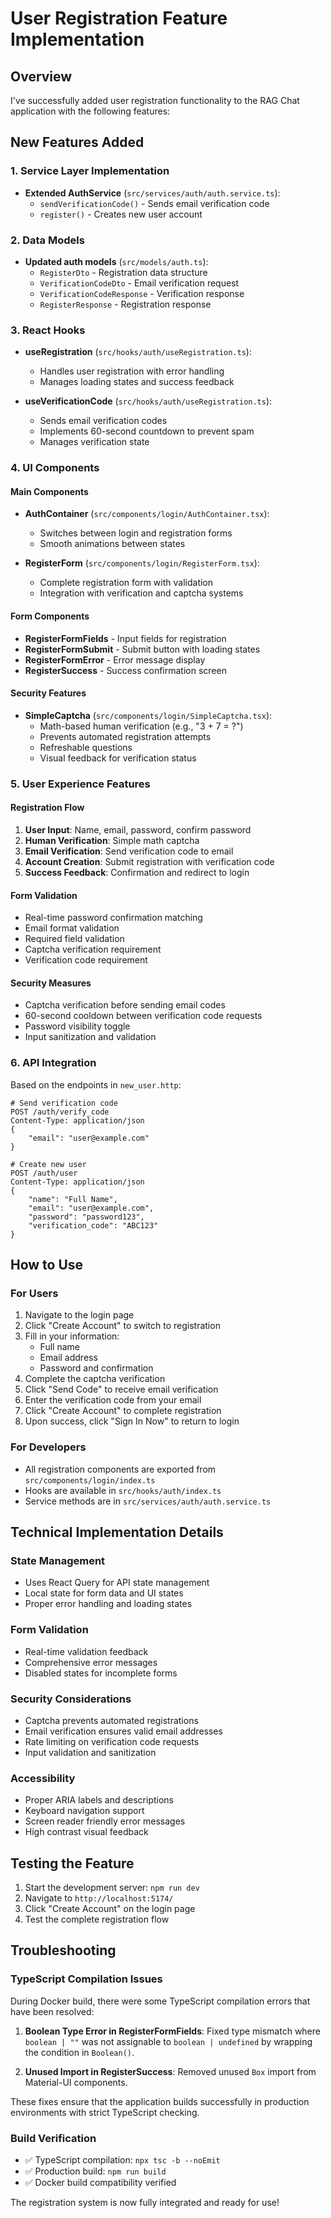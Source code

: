 # User Registration Feature Implementation

## Overview
I've successfully added user registration functionality to the RAG Chat application with the following features:

## New Features Added

### 1. Service Layer Implementation
- **Extended AuthService** (`src/services/auth/auth.service.ts`):
  - `sendVerificationCode()` - Sends email verification code
  - `register()` - Creates new user account

### 2. Data Models
- **Updated auth models** (`src/models/auth.ts`):
  - `RegisterDto` - Registration data structure
  - `VerificationCodeDto` - Email verification request
  - `VerificationCodeResponse` - Verification response
  - `RegisterResponse` - Registration response

### 3. React Hooks
- **useRegistration** (`src/hooks/auth/useRegistration.ts`):
  - Handles user registration with error handling
  - Manages loading states and success feedback

- **useVerificationCode** (`src/hooks/auth/useRegistration.ts`):
  - Sends email verification codes
  - Implements 60-second countdown to prevent spam
  - Manages verification state

### 4. UI Components

#### Main Components
- **AuthContainer** (`src/components/login/AuthContainer.tsx`):
  - Switches between login and registration forms
  - Smooth animations between states

- **RegisterForm** (`src/components/login/RegisterForm.tsx`):
  - Complete registration form with validation
  - Integration with verification and captcha systems

#### Form Components
- **RegisterFormFields** - Input fields for registration
- **RegisterFormSubmit** - Submit button with loading states
- **RegisterFormError** - Error message display
- **RegisterSuccess** - Success confirmation screen

#### Security Features
- **SimpleCaptcha** (`src/components/login/SimpleCaptcha.tsx`):
  - Math-based human verification (e.g., "3 + 7 = ?")
  - Prevents automated registration attempts
  - Refreshable questions
  - Visual feedback for verification status

### 5. User Experience Features

#### Registration Flow
1. **User Input**: Name, email, password, confirm password
2. **Human Verification**: Simple math captcha
3. **Email Verification**: Send verification code to email
4. **Account Creation**: Submit registration with verification code
5. **Success Feedback**: Confirmation and redirect to login

#### Form Validation
- Real-time password confirmation matching
- Email format validation
- Required field validation
- Captcha verification requirement
- Verification code requirement

#### Security Measures
- Captcha verification before sending email codes
- 60-second cooldown between verification code requests
- Password visibility toggle
- Input sanitization and validation

### 6. API Integration
Based on the endpoints in `new_user.http`:

```http
# Send verification code
POST /auth/verify_code
Content-Type: application/json
{
    "email": "user@example.com"
}

# Create new user
POST /auth/user
Content-Type: application/json
{
    "name": "Full Name",
    "email": "user@example.com",
    "password": "password123",
    "verification_code": "ABC123"
}
```

## How to Use

### For Users
1. Navigate to the login page
2. Click "Create Account" to switch to registration
3. Fill in your information:
   - Full name
   - Email address
   - Password and confirmation
4. Complete the captcha verification
5. Click "Send Code" to receive email verification
6. Enter the verification code from your email
7. Click "Create Account" to complete registration
8. Upon success, click "Sign In Now" to return to login

### For Developers
- All registration components are exported from `src/components/login/index.ts`
- Hooks are available in `src/hooks/auth/index.ts`
- Service methods are in `src/services/auth/auth.service.ts`

## Technical Implementation Details

### State Management
- Uses React Query for API state management
- Local state for form data and UI states
- Proper error handling and loading states

### Form Validation
- Real-time validation feedback
- Comprehensive error messages
- Disabled states for incomplete forms

### Security Considerations
- Captcha prevents automated registrations
- Email verification ensures valid email addresses
- Rate limiting on verification code requests
- Input validation and sanitization

### Accessibility
- Proper ARIA labels and descriptions
- Keyboard navigation support
- Screen reader friendly error messages
- High contrast visual feedback

## Testing the Feature

1. Start the development server: `npm run dev`
2. Navigate to `http://localhost:5174/`
3. Click "Create Account" on the login page
4. Test the complete registration flow

## Troubleshooting

### TypeScript Compilation Issues
During Docker build, there were some TypeScript compilation errors that have been resolved:

1. **Boolean Type Error in RegisterFormFields**: Fixed type mismatch where `boolean | ""` was not assignable to `boolean | undefined` by wrapping the condition in `Boolean()`.

2. **Unused Import in RegisterSuccess**: Removed unused `Box` import from Material-UI components.

These fixes ensure that the application builds successfully in production environments with strict TypeScript checking.

### Build Verification
- ✅ TypeScript compilation: `npx tsc -b --noEmit`
- ✅ Production build: `npm run build`
- ✅ Docker build compatibility verified

The registration system is now fully integrated and ready for use!
